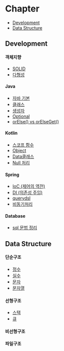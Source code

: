 # Chapter
- [Development](#Development)
- [Data Structure](#Data-Structure)

## Development

#### 객체지향
- [SOLID](https://github.com/jeongyoon05/Study/blob/main/%EA%B0%9D%EC%B2%B4%EC%A7%80%ED%96%A5/SOLID.md)
- [다형성](https://github.com/jeongyoon05/Study/blob/main/%EA%B0%9D%EC%B2%B4%EC%A7%80%ED%96%A5/%EB%8B%A4%ED%98%95%EC%84%B1.md)
 
#### Java
- [자바 기본](https://github.com/jeongyoon05/Study/blob/main/Java/Java%20-%20Basic.md)
- [클래스](https://github.com/jeongyoon05/Study/tree/main/Java/Java%20Class)
- [생성자](https://github.com/jeongyoon05/Study/blob/main/Java/%EC%83%9D%EC%84%B1%EC%9E%90.md)
- [Optional](https://github.com/jeongyoon05/Study/blob/main/Java/Optional.md)
- [orElse() vs orElseGet()](https://github.com/jeongyoon05/Study/blob/main/Java/orElse()%20vs%20orElseGet().md)

#### Kotlin
- [스코프 함수](https://github.com/jeongyoon05/Study/blob/main/Kotlin/%EC%8A%A4%EC%BD%94%ED%94%84%20%ED%95%A8%EC%88%98.md)
- [Object](https://github.com/jeongyoon05/Study/tree/main/Kotlin/kotlin-example/src/objects)
- [Data클래스](https://github.com/jeongyoon05/Study/tree/main/Kotlin/kotlin-example/src/data)
- [Null 처리](https://github.com/jeongyoon05/Study/blob/main/Kotlin/Null%20%EC%B2%98%EB%A6%AC.md)

#### Spring
- [IoC (제어의 역전)](https://github.com/jeongyoon05/Study/blob/main/Spring/%EC%A0%9C%EC%96%B4%EC%9D%98%20%EC%97%AD%EC%A0%84%20(Inversion%20of%20Control).md)
- [DI (의존성 주입)](https://github.com/jeongyoon05/Study/blob/main/Spring/%EC%9D%98%EC%A1%B4%EC%84%B1%20%EC%A3%BC%EC%9E%85%20(Dependency%20Injection).md)
- [querydsl](https://github.com/jeongyoon05/Study/tree/main/Spring/querydsl)
- [비동기처리](https://github.com/jeongyoon05/Study/tree/main/Spring/%EB%B9%84%EB%8F%99%EA%B8%B0%EC%B2%98%EB%A6%AC)

#### Database
- [sql 문법 정리](https://github.com/jeongyoon05/Study/blob/main/Database/SQL%20%EB%AC%B8%EB%B2%95%20%EC%A0%95%EB%A6%AC.md)

## Data Structure

#### 단순구조
- [정수](https://github.com/jeongyoon05/Study/tree/main/data-structure/src/simple/integer)
- [실수](https://github.com/jeongyoon05/Study/tree/main/data-structure/src/simple/realNumber)
- [문자](https://github.com/jeongyoon05/Study/tree/main/data-structure/src/simple/character)
- [문자열](https://github.com/jeongyoon05/Study/tree/main/data-structure/src/simple/string)
#### 선형구조
- [스택](https://github.com/jeongyoon05/Study/tree/main/data-structure/src/linear/stack)
- [큐](https://github.com/jeongyoon05/Study/tree/main/data-structure/src/linear/queue)
#### 비선형구조
#### 파일구조
